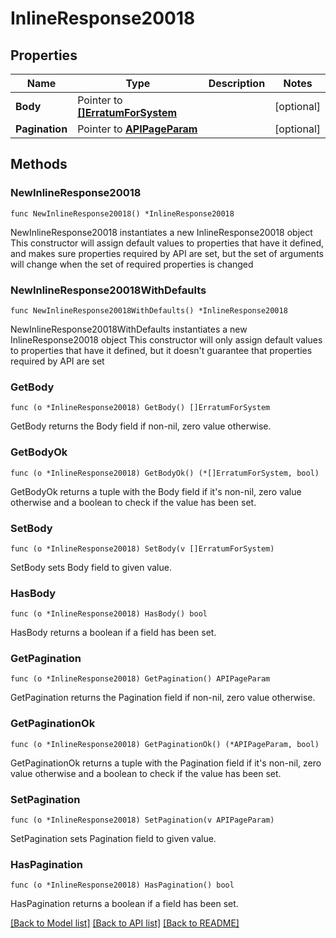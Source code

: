 # InlineResponse20018

## Properties

Name | Type | Description | Notes
------------ | ------------- | ------------- | -------------
**Body** | Pointer to [**[]ErratumForSystem**](ErratumForSystem.md) |  | [optional] 
**Pagination** | Pointer to [**APIPageParam**](APIPageParam.md) |  | [optional] 

## Methods

### NewInlineResponse20018

`func NewInlineResponse20018() *InlineResponse20018`

NewInlineResponse20018 instantiates a new InlineResponse20018 object
This constructor will assign default values to properties that have it defined,
and makes sure properties required by API are set, but the set of arguments
will change when the set of required properties is changed

### NewInlineResponse20018WithDefaults

`func NewInlineResponse20018WithDefaults() *InlineResponse20018`

NewInlineResponse20018WithDefaults instantiates a new InlineResponse20018 object
This constructor will only assign default values to properties that have it defined,
but it doesn't guarantee that properties required by API are set

### GetBody

`func (o *InlineResponse20018) GetBody() []ErratumForSystem`

GetBody returns the Body field if non-nil, zero value otherwise.

### GetBodyOk

`func (o *InlineResponse20018) GetBodyOk() (*[]ErratumForSystem, bool)`

GetBodyOk returns a tuple with the Body field if it's non-nil, zero value otherwise
and a boolean to check if the value has been set.

### SetBody

`func (o *InlineResponse20018) SetBody(v []ErratumForSystem)`

SetBody sets Body field to given value.

### HasBody

`func (o *InlineResponse20018) HasBody() bool`

HasBody returns a boolean if a field has been set.

### GetPagination

`func (o *InlineResponse20018) GetPagination() APIPageParam`

GetPagination returns the Pagination field if non-nil, zero value otherwise.

### GetPaginationOk

`func (o *InlineResponse20018) GetPaginationOk() (*APIPageParam, bool)`

GetPaginationOk returns a tuple with the Pagination field if it's non-nil, zero value otherwise
and a boolean to check if the value has been set.

### SetPagination

`func (o *InlineResponse20018) SetPagination(v APIPageParam)`

SetPagination sets Pagination field to given value.

### HasPagination

`func (o *InlineResponse20018) HasPagination() bool`

HasPagination returns a boolean if a field has been set.


[[Back to Model list]](../README.md#documentation-for-models) [[Back to API list]](../README.md#documentation-for-api-endpoints) [[Back to README]](../README.md)


